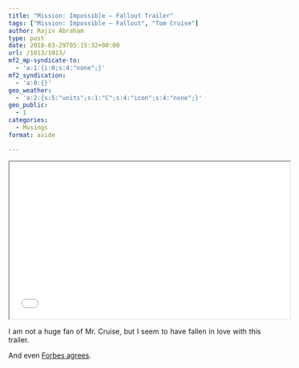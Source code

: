 ```yaml
---
title: "Mission: Impossible – Fallout Trailer"
tags: ["Mission: Impossible – Fallout", "Tom Cruise"]
author: Rajiv Abraham
type: post
date: 2018-03-29T05:15:32+00:00
url: /1013/1013/
mf2_mp-syndicate-to:
  - 'a:1:{i:0;s:4:"none";}'
mf2_syndication:
  - 'a:0:{}'
geo_weather:
  - 'a:2:{s:5:"units";s:1:"C";s:4:"icon";s:4:"none";}'
geo_public:
  - 1
categories:
  - Musings
format: aside

---
```

<p style="text-align: center;">
  <iframe src="//www.youtube.com/embed/wb49-oV0F78" width="560" height="314" allowfullscreen="allowfullscreen"></iframe>
</p>

<p style="text-align: justify;">
  I am not a huge fan of Mr. Cruise, but I seem to have fallen in love with this trailer.
</p>

And even <a href="https://www.forbes.com/sites/scottmendelson/2018/02/27/tom-cruises-mission-impossible-fallout-has-the-years-best-trailer/#39587c58ebc5" target="_blank" rel="noopener">Forbes agrees</a>.